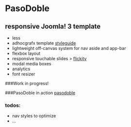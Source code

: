 PasoDoble
=================

## responsive Joomla! 3 template

* less 
* adhocgrafx template [styleguide](https://github.com/adhocgraFX/styleguide "styleguide")
* lightweight off-canvas system for nav aside and app-bar
* flexbox layout
* responsive touchable slides > [flickity](http://flickity.metafizzy.co/ "flickity")
* modal media boxes
* analytics
* font resizer

###Work in progress!

###PasoDoble in action
[pasodoble](http://pasodoble.adhocgrafx.de "PasoDoble")

### todos:
* nav styles to optimize
* ...

